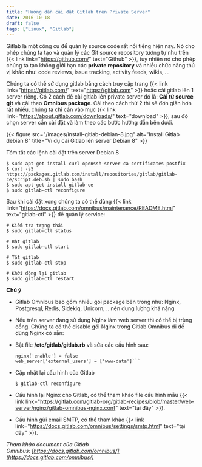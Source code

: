 ```yaml
---
title: "Hướng dẫn cài đặt Gitlab trên Private Server"
date: 2016-10-18
draft: false
tags: ["Linux", "Gitlab"]
---
```


Gitlab là một công cụ để quản lý source code rất nổi tiếng hiện nay. Nó cho phép chúng ta tạo và quản lý các Git source repository tương tự nhu trên {{< link link="https://github.com/" text="Github" >}}, tuy nhiên nó cho phép chúng ta tạo không giới hạn các **private repository** và nhiều chức năng thú vị khác như: code reviews, issue tracking, activity feeds, wikis, ...

Chúng ta có thể sử dụng gitlab bằng cách truy cập trang {{< link link="https://gitlab.com/" text="https://gitlab.com" >}} hoặc cài gitlab lên 1 server riêng. Có 2 cách để cài gitlab lên private server đó là: **Cài từ source git** và cài theo **Omnibus package**. Cài theo cách thứ 2 thì sẽ đơn giản hơn rất nhiều, chúng ta chỉ cần vào mục {{< link link="https://about.gitlab.com/downloads/" text="download" >}}, sau đó chọn server cần cài đặt và làm theo các bước hướng dẫn bên dưới.

{{< figure src="/images/install-gitlab-debian-8.jpg" alt="Install Gitlab debian 8" title="Ví dụ cài Gitlab lên server Debian 8" >}}

Tóm tắt các lệnh cài đặt trên server Debian 8

```
$ sudo apt-get install curl openssh-server ca-certificates postfix
$ curl -sS https://packages.gitlab.com/install/repositories/gitlab/gitlab-ce/script.deb.sh | sudo bash
$ sudo apt-get install gitlab-ce
$ sudo gitlab-ctl reconfigure
```

Sau khi cài đặt xong chúng ta có thể dùng {{< link link="https://docs.gitlab.com/omnibus/maintenance/README.html" text="gitlab-ctl" >}} để quản lý service:

```
# Kiểm tra trạng thái
$ sudo gitlab-ctl status

# Bật gitlab
$ sudo gitlab-ctl start

# Tắt gitlab
$ sudo gitlab-ctl stop

# Khởi động lại gitlab
$ sudo gitlab-ctl restart
```

**Chú ý**

- Gitlab Omnibus bao gồm nhiều gói package bên trong như: Nginx, Postgresql, Redis, Sidekiq, Unicorn, .. nên dung lượng khá nặng

- Nếu trên server đang sử dụng Nginx làm web server thì có thể bị trùng cổng. Chúng ta có thể disable gói Nginx trong Gitlab Omnibus đi để dùng Nginx có sẵn:

- Bật file **/etc/gitlab/gitlab.rb** và sửa các cấu hình sau:

  ````
  nginx['enable'] = false
  web_server['external_users'] = ['www-data']```

  ````

- Cập nhật lại cấu hình của Gitlab

  ```
  $ gitlab-ctl reconfigure
  ```

- Cấu hình lại Nginx cho Gitlab, có thể tham khảo file cấu hình mẫu {{< link link="https://gitlab.com/gitlab-org/gitlab-recipes/blob/master/web-server/nginx/gitlab-omnibus-nginx.conf" text="tại đây" >}}.
- Cấu hình gửi email SMTP, có thể tham khảo {{< link link="https://docs.gitlab.com/omnibus/settings/smtp.html" text="tại đây" >}}.

_Tham khảo document của Gitlab Omnibus: [https://docs.gitlab.com/omnibus/​](https://docs.gitlab.com/omnibus/)_
